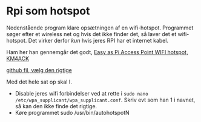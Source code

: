 # Rpi som hotspot

Nedenstående program klare opsætningen af en wifi-hotspot. Programmet søger efter et wireless net og hvis det ikke finder det, så laver det et wifi-hotspot. Det virker derfor *kun* hvis jeres RPI har et internet kabel.


Ham her han gennemgår det godt, [Easy as Pi Access Point WIFI hotspot,  KM4ACK
](https://www.youtube.com/watch?v=qMT-0mz1lkI)

[github fil, vælg den rigtige](https://github.com/km4ack/pi-scripts)

Med det hele sat op skal I.

* Disable jeres wifi forbindelser ved at rette i ```sudo nano /etc/wpa_supplicant/wpa_supplicant.conf```. Skriv evt som han 1 i navnet, så kan den ikke finde det rigtige.
* Køre programmet sudo /usr/bin/autohotspotN
